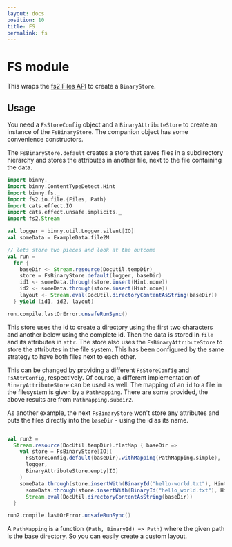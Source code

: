 ```yaml
---
layout: docs
position: 10
title: FS
permalink: fs
---
```


# FS module

This wraps the [fs2 Files API](https://fs2.io/#/io?id=files) to create
a `BinaryStore`.

## Usage

You need a `FsStoreConfig` object and a `BinaryAttributeStore` to
create an instance of the `FsBinaryStore`. The companion object has
some convenience constructors.

The `FsBinaryStore.default` creates a store that saves files in a
subdirectory hierarchy and stores the attributes in another file,
next to the file containing the data.

```scala mdoc
import binny._
import binny.ContentTypeDetect.Hint
import binny.fs._
import fs2.io.file.{Files, Path}
import cats.effect.IO
import cats.effect.unsafe.implicits._
import fs2.Stream

val logger = binny.util.Logger.silent[IO]
val someData = ExampleData.file2M

// lets store two pieces and look at the outcome
val run =
  for {
    baseDir <- Stream.resource(DocUtil.tempDir)
    store = FsBinaryStore.default(logger, baseDir)
    id1 <- someData.through(store.insert(Hint.none))
    id2 <- someData.through(store.insert(Hint.none))
    layout <- Stream.eval(DocUtil.directoryContentAsString(baseDir))
  } yield (id1, id2, layout)

run.compile.lastOrError.unsafeRunSync()
```

This store uses the id to create a directory using the first two
characters and another below using the complete id. Then the data is
stored in `file` and its attributes in `attr`. The store also uses the
`FsBinaryAttributeStore` to store the attributes in the file system.
This has been configured by the same strategy to have both files next
to each other.

This can be changed by providing a different `FsStoreConfig` and
`FsAttrConfig`, respectively. Of course, a different implementation of
`BinaryAttributeStore` can be used as well. The mapping of an `id` to
a file in the filesystem is given by a `PathMapping`. There are some
provided, the above results are from `PathMapping.subdir2`.

As another example, the next `FsBinaryStore` won't store any
attributes and puts the files directly into the `baseDir` - using the
id as its name.

```scala mdoc

val run2 =
  Stream.resource(DocUtil.tempDir).flatMap { baseDir =>
    val store = FsBinaryStore[IO](
      FsStoreConfig.default(baseDir).withMapping(PathMapping.simple),
      logger,
      BinaryAttributeStore.empty[IO]
    )
    someData.through(store.insertWith(BinaryId("hello-world.txt"), Hint.none)) ++
      someData.through(store.insertWith(BinaryId("hello_world.txt"), Hint.none)) ++
      Stream.eval(DocUtil.directoryContentAsString(baseDir))
  }

run2.compile.lastOrError.unsafeRunSync()
```

A `PathMapping` is a function `(Path, BinaryId) => Path)` where the
given path is the base directory. So you can easily create a custom
layout.
